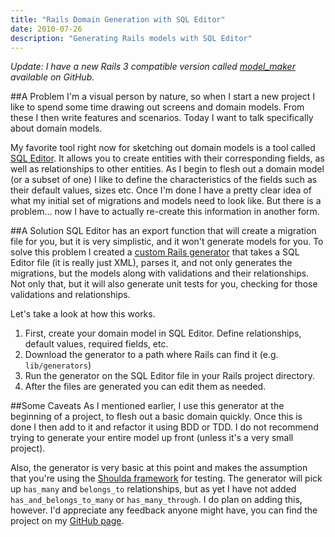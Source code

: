 ```yaml
---
title: "Rails Domain Generation with SQL Editor"
date: 2010-07-26
description: "Generating Rails models with SQL Editor"
---
```

*Update: I have a new Rails 3 compatible version called [model_maker](https://github.com/bnadlerjr/third_switch_generators) available on GitHub.*

##A Problem
I'm a visual person by nature, so when I start a new project I like to spend some time drawing out screens and domain models. From these I then write features and scenarios. Today I want to talk specifically about domain models.

My favorite tool right now for sketching out domain models is a tool called [SQL Editor](http://www.malcolmhardie.com/sqleditor/). It allows you to create entities with their corresponding fields, as well as relationships to other entities. As I begin to flesh out a domain model (or a subset of one) I like to define the characteristics of the fields such as their default values, sizes etc. Once I'm done I have a pretty clear idea of what my initial set of migrations and models need to look like. But there is a problem... now I have to actually re-create this information in another form.

##A Solution
SQL Editor has an export function that will create a migration file for you, but it is very simplistic, and it won't generate models for you. To solve this problem I created a [custom Rails generator](http://github.com/bnadlerjr/domain) that takes a SQL Editor file (it is really just XML), parses it, and not only generates the migrations, but the models along with validations and their relationships. Not only that, but it will also generate unit tests for you, checking for those validations and relationships.

Let's take a look at how this works.

1. First, create your domain model in SQL Editor. Define relationships, default values, required fields, etc.
2. Download the generator to a path where Rails can find it (e.g. <code>lib/generators</code>)
3. Run the generator on the SQL Editor file in your Rails project directory.
4. After the files are generated you can edit them as needed.

##Some Caveats
As I mentioned earlier, I use this generator at the beginning of a project, to flesh out a basic domain quickly. Once this is done I then add to it and refactor it using BDD or TDD. I do not recommend trying to generate your entire model up front (unless it's a very small project).

Also, the generator is very basic at this point and makes the assumption that you're using the [Shoulda framework](http://github.com/thoughtbot/shoulda) for testing. The generator will pick up <code>has\_many</code> and <code>belongs\_to</code> relationships, but as yet I have not added <code>has\_and\_belongs\_to\_many</code> or <code>has\_many\_through</code>. I do plan on adding this, however. I'd appreciate any feedback anyone might have, you can find the project on my [GitHub page](http://github.com/bnadlerjr/domain).
